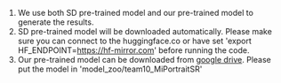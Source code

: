 1. We use both SD pre-trained model and our pre-trained model to generate the results.
2. SD pre-trained model will be downloaded automatically. Please make sure you can connect to the huggingface.co or have set 'export HF_ENDPOINT=https://hf-mirror.com' before running the code.
3. Our pre-trained model can be downloaded from [google drive](https://drive.google.com/drive/folders/1hQ3xqaUaDn8TwnfnecLLtqQAXwn6tZgd?usp=drive_link). Please put the model in 'model_zoo/team10_MiPortraitSR'